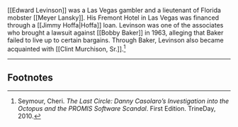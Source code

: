 [[Edward Levinson]] was a Las Vegas gambler and a lieutenant of Florida mobster [[Meyer Lansky]]. His Fremont Hotel in Las Vegas was financed through a [[Jimmy Hoffa|Hoffa]] loan. Levinson was one of the associates who brought a lawsuit against [[Bobby Baker]] in 1963, alleging that Baker failed to live up to certain bargains. Through Baker, Levinson also became acquainted with [[Clint Murchison, Sr.]].[^1]

---
## Footnotes

[^1]: Seymour, Cheri. *The Last Circle: Danny Casolaro’s Investigation into the Octopus and the PROMIS Software Scandal*. First Edition. TrineDay, 2010.